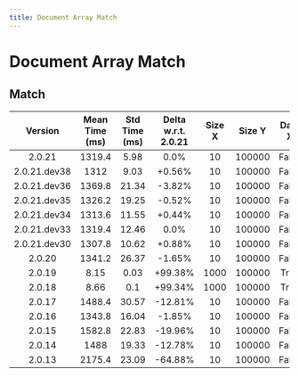 ```yaml
---
title: Document Array Match
---
```

# Document Array Match

## Match

| Version | Mean Time (ms) | Std Time (ms) | Delta w.r.t. 2.0.21 | Size X | Size Y | Dam X | Dam Y | Emb Size | Use Scipy | Metric | Top K | Iterations |
| :---: | :---: | :---: | :---: | :---: | :---: | :---: | :---: | :---: | :---: | :---: | :---: | :---: |
| 2.0.21 | 1319.4 | 5.98 | 0.0% | 10 | 100000 | False | False | 256 | False | euclidean | 3 | 5 |
| 2.0.21.dev38 | 1312 | 9.03 | +0.56% | 10 | 100000 | False | False | 256 | False | euclidean | 3 | 5 |
| 2.0.21.dev36 | 1369.8 | 21.34 | -3.82% | 10 | 100000 | False | False | 256 | False | euclidean | 3 | 5 |
| 2.0.21.dev35 | 1326.2 | 19.25 | -0.52% | 10 | 100000 | False | False | 256 | False | euclidean | 3 | 5 |
| 2.0.21.dev34 | 1313.6 | 11.55 | +0.44% | 10 | 100000 | False | False | 256 | False | euclidean | 3 | 5 |
| 2.0.21.dev33 | 1319.4 | 12.46 | 0.0% | 10 | 100000 | False | False | 256 | False | euclidean | 3 | 5 |
| 2.0.21.dev30 | 1307.8 | 10.62 | +0.88% | 10 | 100000 | False | False | 256 | False | euclidean | 3 | 5 |
| 2.0.20 | 1341.2 | 26.37 | -1.65% | 10 | 100000 | False | False | 256 | False | euclidean | 3 | 5 |
| 2.0.19 | 8.15 | 0.03 | +99.38% | 1000 | 100000 | True | False | 256 | False | euclidean | 100 | 5 |
| 2.0.18 | 8.66 | 0.1 | +99.34% | 1000 | 100000 | True | False | 256 | False | euclidean | 100 | 5 |
| 2.0.17 | 1488.4 | 30.57 | -12.81% | 10 | 100000 | False | False | 256 | False | euclidean | 3 | 5 |
| 2.0.16 | 1343.8 | 16.04 | -1.85% | 10 | 100000 | False | False | 256 | False | euclidean | 3 | 5 |
| 2.0.15 | 1582.8 | 22.83 | -19.96% | 10 | 100000 | False | False | 256 | False | euclidean | 3 | 5 |
| 2.0.14 | 1488 | 19.33 | -12.78% | 10 | 100000 | False | False | 256 | False | euclidean | 3 | 5 |
| 2.0.13 | 2175.4 | 23.09 | -64.88% | 10 | 100000 | False | False | 256 | False | euclidean | 3 | 5 |
